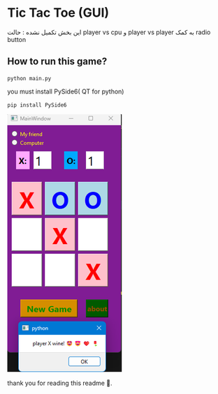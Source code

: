 # Tic Tac Toe (GUI)


این بخش تکمیل نشده :
حالت player vs cpu و player vs player به کمک radio button


## How to run this game?
```
python main.py
```

you must install PySide6( QT for python)
```
pip install PySide6
```

![](https://github.com/Moein-Moatali-2006/Pylearn7/blob/main/GUI/Assigenment%2018/Tic%20Tac%20Toe/Pictures/result.png)

thank you for reading this readme 🌹.

